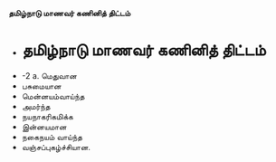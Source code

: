 **தமிழ்நாடு மாணவர் கணினித் திட்டம்**
- # தமிழ்நாடு மாணவர் கணினித் திட்டம்
- -2 a. மெதுவான
- பசுமையான
- மென்னயம்வாய்ந்த
- அமர்ந்த
- நயநாகரிகமிக்க
- இன்னயமான
- நகைநயம் வாய்ந்த
- வஞ்சப்புகழ்ச்சியான.

